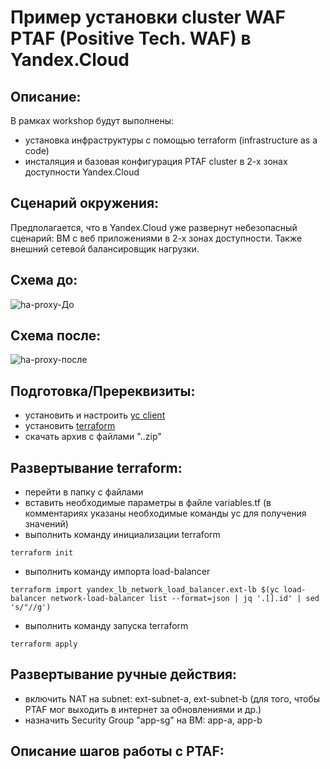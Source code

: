 # Пример установки cluster WAF PTAF (Positive Tech. WAF) в Yandex.Cloud 


## Описание:
В рамках workshop будут выполнены:
- установка инфраструктуры с помощью terraform (infrastructure as a code)
- инсталяция и базовая конфигурация PTAF cluster в 2-х зонах доступности Yandex.Cloud

## Сценарий окружения:
Предполагается, что в Yandex.Cloud уже развернут небезопасный сценарий: ВМ с веб приложениями в 2-х зонах доступности. Также внешний сетевой балансировщик нагрузки. 


## Схема до:
![ha-proxy-До](https://user-images.githubusercontent.com/85429798/126472644-005bc453-95c4-4f50-8a01-adcd0ece75d0.jpg)



## Схема после:
![ha-proxy-после](https://user-images.githubusercontent.com/85429798/126472688-daa34151-9e3a-413e-a087-22bf0c18952f.jpg)



## Подготовка/Пререквизиты:
- установить и настроить [yc client](https://cloud.yandex.ru/docs/cli/quickstart)
- установить [terraform](https://www.terraform.io/downloads.html)
- скачать архив с файлами "..zip"


## Развертывание terraform:
- перейти в папку с файлами
- вставить необходимые параметры в файле variables.tf (в комментариях указаны необходимые команды yc для получения значений)
- выполнить команду инициализации terraform

```
terraform init

```
- выполнить команду импорта load-balancer

```
terraform import yandex_lb_network_load_balancer.ext-lb $(yc load-balancer network-load-balancer list --format=json | jq '.[].id' | sed 's/"//g') 
```

- выполнить команду запуска terraform
```
terraform apply
```

## Развертывание ручные действия:
- включить NAT на subnet: ext-subnet-a, ext-subnet-b (для того, чтобы PTAF мог выходить в интернет за обновлениями и др.)
- назначить Security Group "app-sg" на ВМ: app-a, app-b


## Описание шагов работы с PTAF:
